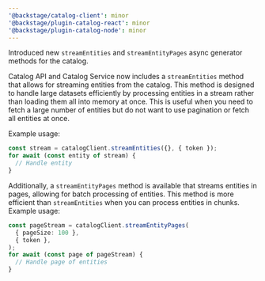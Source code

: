 ```yaml
---
'@backstage/catalog-client': minor
'@backstage/plugin-catalog-react': minor
'@backstage/plugin-catalog-node': minor
---
```


Introduced new `streamEntities` and `streamEntityPages` async generator methods for the catalog.

Catalog API and Catalog Service now includes a `streamEntities` method that allows for streaming entities from the catalog.
This method is designed to handle large datasets efficiently by processing entities in a stream rather than loading them
all into memory at once. This is useful when you need to fetch a large number of entities but do not want to use pagination
or fetch all entities at once.

Example usage:

```ts
const stream = catalogClient.streamEntities({}, { token });
for await (const entity of stream) {
  // Handle entity
}
```

Additionally, a `streamEntityPages` method is available that streams entities in pages, allowing for batch processing of entities.
This method is more efficient than `streamEntities` when you can process entities in chunks.
Example usage:

```ts
const pageStream = catalogClient.streamEntityPages(
  { pageSize: 100 },
  { token },
);
for await (const page of pageStream) {
  // Handle page of entities
}
```
